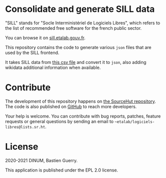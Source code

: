 
# Consolidate and generate SILL data

"SILL" stands for "Socle Interministériel de Logiciels Libres", which
refers to the list of recommended free software for the french public
sector.

You can browse it on [sill.etalab.gouv.fr](https://sill.etalab.gouv.fr).

This repository contains the code to generate various `json` files that
are used by the SILL frontend.

It takes SILL data from [this csv file](https://git.sr.ht/~etalab/sill/blob/master/sill.csv) and convert it to `json`, also
adding wikidata additional information when available.


# Contribute

The development of this repository happens on [the SourceHut
repository](https://git.sr.ht/~etalab/sill-consolidate-data).  The code is also published on [GitHub](https://github.com/etalab/sill-data) to reach more
developers.

Your help is welcome.  You can contribute with bug reports, patches,
feature requests or general questions by sending an email to
`~etalab/logiciels-libres@lists.sr.ht`.


# License

2020-2021 DINUM, Bastien Guerry.

This application is published under the EPL 2.0 license.

